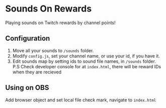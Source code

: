 
# Sounds On Rewards

Playing sounds on Twitch rewards by channel points!

## Configuration

1. Move all your sounds to `/sounds` folder.
2. Modify `config.js`, set your channel name, or use your id, if you have it.
3. Edit sounds map by setting ids to sound file names, in `/sounds` folder.
P.S Check developer console for at `index.html`, there will be reward IDs when they are recieved

## Using on OBS

Add browser object and set local file check mark, navigate to `index.html`
